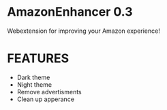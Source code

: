# AmazonEnhancer 0.3
Webextension for improving your Amazon experience!

# FEATURES
- Dark theme
- Night theme
- Remove advertisments
- Clean up apperance
